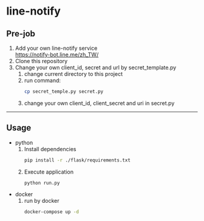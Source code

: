 # line-notify
## Pre-job
1.  Add your own line-notify service  
https://notify-bot.line.me/zh_TW/
2. Clone this repository
3. Change your own client_id, secret and url by secret_template.py
    1. change current directory to this project
    2. run command: 
        ```bash
        cp secret_temple.py secret.py
        ```
    3. change your own client_id, client_secret and uri in secret.py
---
## Usage
- python
    1.  Install dependencies
        ```bash
        pip install -r ./flask/requirements.txt
        ```
    2.  Execute application
        ```bash
        python run.py
        ```
- docker
    1. run by docker
        ```bash
        docker-compose up -d
        ```
